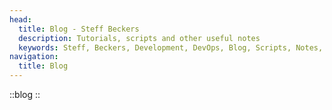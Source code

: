 ```yaml
---
head:
  title: Blog - Steff Beckers
  description: Tutorials, scripts and other useful notes
  keywords: Steff, Beckers, Development, DevOps, Blog, Scripts, Notes, Tutorials
navigation:
  title: Blog
---
```


::blog
::
